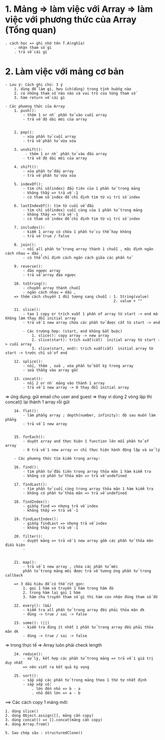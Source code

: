 # 1. Mảng => làm việc với Array => làm việc với phương thức của Array (Tổng quan)

    . cách học => ghi nhớ tên T.A(nghĩa)
        . nhận tham số gì
        . trả về cái gì

# 2. Làm việc với mảng cơ bản

    - Lưu ý: Cách ghi chú: 3 ý
        1. dùng để làm gì, hưu ích(dùng) trong tính huống nào
        2. có những tham số nào nào và vai trò của từng tham số
        3. hàm return về cái gì

    - Các phương thức của Array
        1. push():
            - thêm 1 or nh` phần tử vào cuối array
            - trả về độ dài mới của array


        2. pop():
            - xóa phần tử cuối array
            - trả về phần tử vừa xóa

        3. unshift():
             - thêm 1 or nh` phần tử vào đầu array
            - trả về độ dài mới của array

        4. shift():
            - xóa phần tử đầu array
            - trả về phần tử vừa xóa

        5. indexOf():
            - tìm chỉ số(index) đầu tiên của 1 phần tử trong mảng
            - không thấy => trả về -1
            - có tham số index để chỉ định tìm từ vị trí số index

        6. lastIndexOf(): tìm từ cuối về đầu
            - tìm chỉ số(index) cuối cùng của 1 phần tử trong mảng
            - không thấy => trả về -1
            - có tham số index để chỉ định tìm từ vị trí số index

        7. includes():
            - kiểm 1 array có chứa 1 phần tử cụ thể hay không
            - trả về true / false

        8. join():
            - nối all phần tử trong array thành 1 chuỗi , mặc định ngăn cách nhau = dấu ,
            - có thể chỉ định cách ngăn cách giữa các phần tử

        9. reverse():
            - đảo ngược array
            - trả vể array đảo ngược

        10. toString():
            - chuyển array thành chuỗi
            - ngăn cách nhau = dấu ,
        => thêm cách chuyển 1 đối tượng sang chuỗi : 1. String(value)
                                                     2. value + ""

        11. slice():
            - tạo 1 copy or trích xuất 1 phần of array từ start -> end mà không làm thay đổi initial array
            - trả về 1 new array chứa các phần tử được cắt từ start -> end

            - Các trường hợp: (start, end không bắt buộc)
                1. slice(): copy array -> new array
                2. slice(start): trích xuất(cắt)  initial array từ start -> cuối array
                3. slice(start, end): trích xuất(cắt)  initial array từ start -> trước chỉ số of end

        12. splice():
            - nối, thêm , sửa , xóa phần tử bất kỳ trong array
            - sửa thẳng vào array gốc

        13. concat():
            - nối 2 or nh` mảng vào thành 1 array
            - trả về 1 new array -> 0 thay đổi initial array

=> ứng dụng: gửi email cho user and guest => thay vì dùng 2 vòng lặp thì concat() lại thành 1 array rồi gửi

        14. flat():
            - làm phẳng array ; depth(number, infinity): độ sau muốn làm phẳng
            - trả về 1 new array


        15. forEach():
            - duyệt array and thực hiện 1 function lên mỗi phần tử of array
            - 0 trả về 1 new array => chỉ thực hiện hành động lặp và xử lý

        - Các phương thức tìm kiếm trong array:

        16. find():
            - tìm phần tử đầu tiên trong array thỏa mãn 1 hàm kiểm tra
            - không có phần tử thỏa mãn => trả về undefined

        17. findLast():
            - tìm phần tử cuối cùng trong array thỏa mãn 1 hàm kiểm tra
            - không có phần tử thỏa mãn => trả về undefined

        18. findIndex():
            - giống find => nhưng trả về index
            - không thấy => trả về -1

        19. findLastIndex():
            - giống findLast => nhưng trả về index
            - không thấy => trả về -1

        20. filter():
            - duyệt mảng => trả về 1 new array gồm các phần tử thỏa mãn điều kiện
            -


        21. map():
            - trả về 1 new array , chứa các phần tử mới
            phần tử trong mảng mới được trả về tương ứng phần tử trong callback

        => 3 dấu hiệu để có thể rút gọn:
            1. gọi 1 hàm và truyền 1 hàm trong hàm đó
            2. trong hàm lại gọi 1 hàm
            3. hàm cha truyền tham số gì thì hàm con nhận đúng tham số đó

        22. every(): (&&)
            - kiểm tra all phần tử trong array đều phải thỏa mãn dk
            - đúng -> true / sai -> false

        23. some(): (||)
            - kiểm tra đúng ít nhất 1 phần tử trong array đều phải thỏa mãn dk
            - đúng -> true / sai -> false

=> trong thực tế => Array luôn phải check length

        24. reduce():
            - xử lý, kết hợp các phần tử trong mảng => trả về 1 giá trị duy nhất
            => nên viết ra kết quả kỳ vọng

        25. sort():
            - sắp xếp các phần tử trong mảng theo 1 thứ tự nhất định
            - sắp xếp số:
                . lớn đến nhỏ => b - a
                . nhỏ đến lớn => a - b

==> Các cách copy 1 mảng mới:

    1. dùng slice()
    2. dùng Object.assign([], mảng cần copy)
    3. dùng concat() => [].concat(mảng cần copy)
    4. dùng Array.from()

    5. Sao chép sâu : structuredClone()
